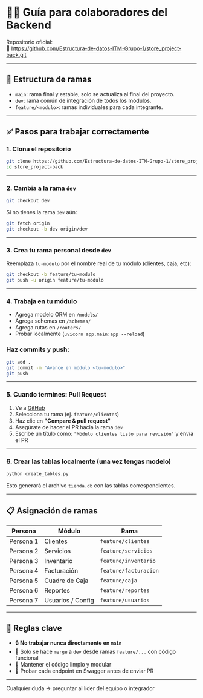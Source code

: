 
# 👨‍💻 Guía para colaboradores del Backend

Repositorio oficial:  
🔗 https://github.com/Estructura-de-datos-ITM-Grupo-1/store_project-back.git

---

## 🧩 Estructura de ramas

- `main`: rama final y estable, solo se actualiza al final del proyecto.
- `dev`: rama común de integración de todos los módulos.
- `feature/<modulo>`: ramas individuales para cada integrante.

---

## ✅ Pasos para trabajar correctamente

### 1. Clona el repositorio

```bash
git clone https://github.com/Estructura-de-datos-ITM-Grupo-1/store_project-back.git
cd store_project-back
```

---

### 2. Cambia a la rama `dev`

```bash
git checkout dev
```

Si no tienes la rama `dev` aún:

```bash
git fetch origin
git checkout -b dev origin/dev
```

---

### 3. Crea tu rama personal desde `dev`

Reemplaza `tu-modulo` por el nombre real de tu módulo (clientes, caja, etc):

```bash
git checkout -b feature/tu-modulo
git push -u origin feature/tu-modulo
```

---

### 4. Trabaja en tu módulo

- Agrega modelo ORM en `/models/`
- Agrega schemas en `/schemas/`
- Agrega rutas en `/routers/`
- Probar localmente (`uvicorn app.main:app --reload`)

### Haz commits y push:

```bash
git add .
git commit -m "Avance en módulo <tu-modulo>"
git push
```

---

### 5. Cuando termines: Pull Request

1. Ve a [GitHub](https://github.com/Estructura-de-datos-ITM-Grupo-1/store_project-back)
2. Selecciona tu rama (ej. `feature/clientes`)
3. Haz clic en **"Compare & pull request"**
4. Asegúrate de hacer el PR hacia la rama `dev`
5. Escribe un título como: `"Módulo clientes listo para revisión"` y envía el PR

---

### 6. Crear las tablas localmente (una vez tengas modelo)

```bash
python create_tables.py
```

Esto generará el archivo `tienda.db` con las tablas correspondientes.

---

## 📋 Asignación de ramas

| Persona   | Módulo           | Rama                       |
|-----------|------------------|----------------------------|
| Persona 1 | Clientes         | `feature/clientes`         |
| Persona 2 | Servicios        | `feature/servicios`        |
| Persona 3 | Inventario       | `feature/inventario`       |
| Persona 4 | Facturación      | `feature/facturacion`      |
| Persona 5 | Cuadre de Caja   | `feature/caja`             |
| Persona 6 | Reportes         | `feature/reportes`         |
| Persona 7 | Usuarios / Config| `feature/usuarios`         |

---

## 📌 Reglas clave

- 🔒 **No trabajar nunca directamente en `main`**
- 🧪 Solo se hace `merge` a `dev` desde ramas `feature/...` con código funcional
- 🧼 Mantener el código limpio y modular
- 🧪 Probar cada endpoint en Swagger antes de enviar PR

---

Cualquier duda → preguntar al líder del equipo o integrador
